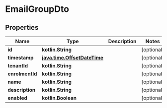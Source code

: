 
# EmailGroupDto

## Properties
| Name | Type | Description | Notes |
| ------------ | ------------- | ------------- | ------------- |
| **id** | **kotlin.String** |  |  [optional] |
| **timestamp** | [**java.time.OffsetDateTime**](java.time.OffsetDateTime.md) |  |  [optional] |
| **tenantId** | **kotlin.String** |  |  [optional] |
| **enrolmentId** | **kotlin.String** |  |  [optional] |
| **name** | **kotlin.String** |  |  [optional] |
| **description** | **kotlin.String** |  |  [optional] |
| **enabled** | **kotlin.Boolean** |  |  [optional] |




